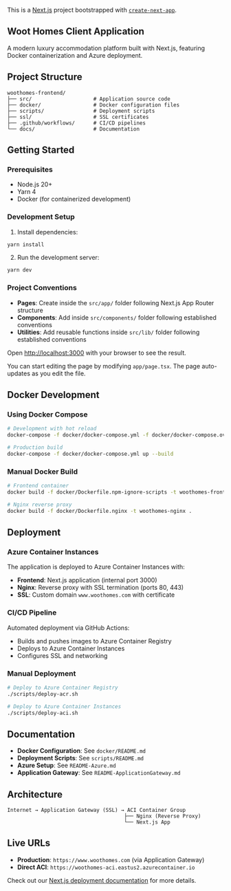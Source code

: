This is a [Next.js](https://nextjs.org) project bootstrapped with [`create-next-app`](https://nextjs.org/docs/app/api-reference/cli/create-next-app).

## Woot Homes Client Application

A modern luxury accommodation platform built with Next.js, featuring Docker containerization and Azure deployment.

## Project Structure

```
woothomes-frontend/
├── src/                    # Application source code
├── docker/                 # Docker configuration files
├── scripts/                # Deployment scripts
├── ssl/                    # SSL certificates
├── .github/workflows/      # CI/CD pipelines
└── docs/                   # Documentation
```

## Getting Started

### Prerequisites
- Node.js 20+
- Yarn 4
- Docker (for containerized development)

### Development Setup

1. Install dependencies:
```bash
yarn install
```

2. Run the development server:
```bash
yarn dev
```

### Project Conventions

- **Pages**: Create inside the `src/app/` folder following Next.js App Router structure
- **Components**: Add inside `src/components/` folder following established conventions  
- **Utilities**: Add reusable functions inside `src/lib/` folder following established conventions

Open [http://localhost:3000](http://localhost:3000) with your browser to see the result.

You can start editing the page by modifying `app/page.tsx`. The page auto-updates as you edit the file.






## Docker Development

### Using Docker Compose
```bash
# Development with hot reload
docker-compose -f docker/docker-compose.yml -f docker/docker-compose.override.yml up --build

# Production build
docker-compose -f docker/docker-compose.yml up --build
```

### Manual Docker Build
```bash
# Frontend container
docker build -f docker/Dockerfile.npm-ignore-scripts -t woothomes-frontend .

# Nginx reverse proxy
docker build -f docker/Dockerfile.nginx -t woothomes-nginx .
```

## Deployment

### Azure Container Instances
The application is deployed to Azure Container Instances with:
- **Frontend**: Next.js application (internal port 3000)
- **Nginx**: Reverse proxy with SSL termination (ports 80, 443)
- **SSL**: Custom domain `www.woothomes.com` with certificate

### CI/CD Pipeline
Automated deployment via GitHub Actions:
- Builds and pushes images to Azure Container Registry
- Deploys to Azure Container Instances
- Configures SSL and networking

### Manual Deployment
```bash
# Deploy to Azure Container Registry
./scripts/deploy-acr.sh

# Deploy to Azure Container Instances  
./scripts/deploy-aci.sh
```

## Documentation

- **Docker Configuration**: See `docker/README.md`
- **Deployment Scripts**: See `scripts/README.md`
- **Azure Setup**: See `README-Azure.md`
- **Application Gateway**: See `README-ApplicationGateway.md`

## Architecture

```
Internet → Application Gateway (SSL) → ACI Container Group
                                      ├── Nginx (Reverse Proxy)
                                      └── Next.js App
```

## Live URLs

- **Production**: `https://www.woothomes.com` (via Application Gateway)
- **Direct ACI**: `https://woothomes-aci.eastus2.azurecontainer.io`

Check out our [Next.js deployment documentation](https://nextjs.org/docs/app/building-your-application/deploying) for more details.
